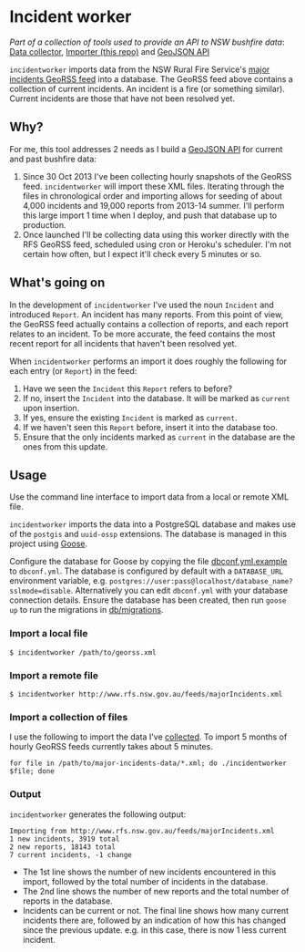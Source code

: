 # Incident worker

_Part of a collection of tools used to provide an API to NSW bushfire data_: [Data collector](https://github.com/dylanfm/major-incidents-data), [Importer (this repo)](https://github.com/DylanFM/incident-worker) and [GeoJSON API](https://github.com/DylanFM/bushfires)

`incidentworker` imports data from the NSW Rural Fire Service's [major incidents GeoRSS feed](http://www.rfs.nsw.gov.au/feeds/majorIncidents.xml) into a database. The GeoRSS feed above contains a collection of current incidents. An incident is a fire (or something similar). Current incidents are those that have not been resolved yet.

## Why?

For me, this tool addresses 2 needs as I build a [GeoJSON API](https://github.com/DylanFM/bushfires) for current and past bushfire data:

1. Since 30 Oct 2013 I've been collecting hourly snapshots of the GeoRSS feed. `incidentworker` will import these XML files. Iterating through the files in chronological order and importing allows for seeding of about 4,000 incidents and 19,000 reports from 2013-14 summer. I'll perform this large import 1 time when I deploy, and push that database up to production.
2. Once launched I'll be collecting data using this worker directly with the RFS GeoRSS feed, scheduled using cron or Heroku's scheduler. I'm not certain how often, but I expect it'll check every 5 minutes or so.

## What's going on

In the development of `incidentworker` I've used the noun `Incident` and introduced `Report`. An incident has many reports. From this point of view, the GeoRSS feed actually contains a collection of reports, and each report relates to an incident. To be more accurate, the feed contains the most recent report for all incidents that haven't been resolved yet.

When `incidentworker` performs an import it does roughly the following for each entry (or `Report`) in the feed:

1. Have we seen the `Incident` this `Report` refers to before?
2. If no, insert the `Incident` into the database. It will be marked as `current` upon insertion.
3. If yes, ensure the existing `Incident` is marked as `current`.
4. If we haven't seen this `Report` before, insert it into the database too.
5. Ensure that the only incidents marked as `current` in the database are the ones from this update.

## Usage

Use the command line interface to import data from a local or remote XML file.

`incidentworker` imports the data into a PostgreSQL database and makes use of the `postgis` and `uuid-ossp` extensions. The database is managed in this project using [Goose](https://bitbucket.org/liamstask/goose/).

Configure the database for Goose by copying the file [dbconf.yml.example](https://github.com/DylanFM/incident-worker/blob/master/db/dbconf.yml.example) to `dbconf.yml`. The database is configured by default with a `DATABASE_URL` environment variable, e.g. `postgres://user:pass@localhost/database_name?sslmode=disable`. Alternatively you can edit `dbconf.yml` with your database connection details. Ensure the database has been created, then run `goose up` to run the migrations in [db/migrations](https://github.com/DylanFM/incident-worker/tree/master/db).

### Import a local file

```
$ incidentworker /path/to/georss.xml
```

### Import a remote file

```
$ incidentworker http://www.rfs.nsw.gov.au/feeds/majorIncidents.xml
```

### Import a collection of files

I use the following to import the data I've [collected](https://github.com/dylanfm/major-incidents-data). To import 5 months of hourly GeoRSS feeds currently takes about 5 minutes.

```
for file in /path/to/major-incidents-data/*.xml; do ./incidentworker $file; done
```



### Output

`incidentworker` generates the following output:

```
Importing from http://www.rfs.nsw.gov.au/feeds/majorIncidents.xml
1 new incidents, 3919 total
2 new reports, 18143 total
7 current incidents, -1 change
```

* The 1st line shows the number of new incidents encountered in this import, followed by the total number of incidents in the database.
* The 2nd line shows the number of new reports and the total number of reports in the database.
* Incidents can be current or not. The final line shows how many current incidents there are, followed by an indication of how this has changed since the previous update. e.g. in this case, there is now 1 less current incident.